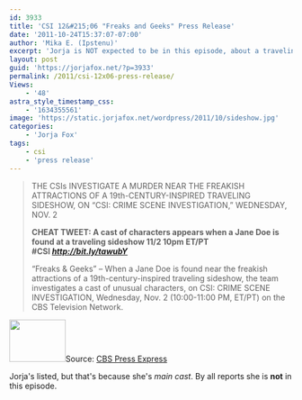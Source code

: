 ```yaml
---
id: 3933
title: 'CSI 12&#215;06 "Freaks and Geeks" Press Release'
date: '2011-10-24T15:37:07-07:00'
author: 'Mika E. (Ipstenu)'
excerpt: 'Jorja is NOT expected to be in this episode, about a traveling sideshow and a Jane Doe.'
layout: post
guid: 'https://jorjafox.net/?p=3933'
permalink: /2011/csi-12x06-press-release/
Views:
    - '48'
astra_style_timestamp_css:
    - '1634355561'
image: 'https://static.jorjafox.net/wordpress/2011/10/sideshow.jpg'
categories:
    - 'Jorja Fox'
tags:
    - csi
    - 'press release'
---
```


<blockquote>THE CSIs INVESTIGATE A MURDER NEAR THE FREAKISH ATTRACTIONS OF A 19th-CENTURY-INSPIRED TRAVELING SIDESHOW, ON “CSI: CRIME SCENE INVESTIGATION,” WEDNESDAY, NOV. 2

**CHEAT TWEET: A cast of characters appears when a Jane Doe is found at a traveling sideshow 11/2 10pm ET/PT #CSI _<a href="http://bit.ly/tawubY">http://bit.ly/tawubY</a>_**

“Freaks &amp; Geeks” – When a Jane Doe is found near the freakish attractions of a 19th-century-inspired traveling sideshow, the team investigates a cast of unusual characters, on CSI: CRIME SCENE INVESTIGATION, Wednesday, Nov. 2 (10:00-11:00 PM, ET/PT) on the CBS Television Network.</blockquote>
<a href="//static.jorjafox.net/wordpress/2011/10/sideshow.jpg"><img class="alignleft size-thumbnail wp-image-3934" title="sideshow" src="//static.jorjafox.net/wordpress/2011/10/sideshow-210x140.jpg" alt="" width="100" height="75" /></a>Source: <a href="http://cbspressexpress.com/cbs-entertainment/releases/view?id=29586">CBS Press Express</a>

Jorja's listed, but that's because she's _main cast_. By all reports she is **not** in this episode.
